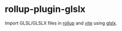 # rollup-plugin-glslx

Import GLSL/GLSLX files in [rollup](https://github.com/rollup/rollup) and [vite](https://github.com/vitejs/vite) using [glslx](https://github.com/evanw/glslx).

